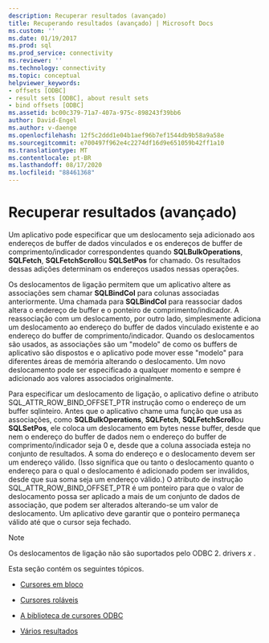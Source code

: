 ```yaml
---
description: Recuperar resultados (avançado)
title: Recuperando resultados (avançado) | Microsoft Docs
ms.custom: ''
ms.date: 01/19/2017
ms.prod: sql
ms.prod_service: connectivity
ms.reviewer: ''
ms.technology: connectivity
ms.topic: conceptual
helpviewer_keywords:
- offsets [ODBC]
- result sets [ODBC], about result sets
- bind offsets [ODBC]
ms.assetid: bc00c379-71a7-407a-975c-898243f39bb6
author: David-Engel
ms.author: v-daenge
ms.openlocfilehash: 12f5c2ddd1e04b1aef96b7ef1544db9b58a9a58e
ms.sourcegitcommit: e700497f962e4c2274df16d9e651059b42ff1a10
ms.translationtype: MT
ms.contentlocale: pt-BR
ms.lasthandoff: 08/17/2020
ms.locfileid: "88461368"
---
```

# <a name="retrieving-results-advanced"></a>Recuperar resultados (avançado)
Um aplicativo pode especificar que um deslocamento seja adicionado aos endereços de buffer de dados vinculados e os endereços de buffer de comprimento/indicador correspondentes quando **SQLBulkOperations**, **SQLFetch**, **SQLFetchScroll**ou **SQLSetPos** for chamado. Os resultados dessas adições determinam os endereços usados nessas operações.  
  
 Os deslocamentos de ligação permitem que um aplicativo altere as associações sem chamar **SQLBindCol** para colunas associadas anteriormente. Uma chamada para **SQLBindCol** para reassociar dados altera o endereço de buffer e o ponteiro de comprimento/indicador. A reassociação com um deslocamento, por outro lado, simplesmente adiciona um deslocamento ao endereço do buffer de dados vinculado existente e ao endereço do buffer de comprimento/indicador. Quando os deslocamentos são usados, as associações são um "modelo" de como os buffers de aplicativo são dispostos e o aplicativo pode mover esse "modelo" para diferentes áreas de memória alterando o deslocamento. Um novo deslocamento pode ser especificado a qualquer momento e sempre é adicionado aos valores associados originalmente.  
  
 Para especificar um deslocamento de ligação, o aplicativo define o atributo SQL_ATTR_ROW_BIND_OFFSET_PTR instrução como o endereço de um buffer sqlinteiro. Antes que o aplicativo chame uma função que usa as associações, como **SQLBulkOperations**, **SQLFetch**, **SQLFetchScroll**ou **SQLSetPos**, ele coloca um deslocamento em bytes nesse buffer, desde que nem o endereço do buffer de dados nem o endereço do buffer de comprimento/indicador seja 0 e, desde que a coluna associada esteja no conjunto de resultados. A soma do endereço e o deslocamento devem ser um endereço válido. (Isso significa que ou tanto o deslocamento quanto o endereço para o qual o deslocamento é adicionado podem ser inválidos, desde que sua soma seja um endereço válido.) O atributo de instrução SQL_ATTR_ROW_BIND_OFFSET_PTR é um ponteiro para que o valor de deslocamento possa ser aplicado a mais de um conjunto de dados de associação, que podem ser alterados alterando-se um valor de deslocamento. Um aplicativo deve garantir que o ponteiro permaneça válido até que o cursor seja fechado.  
  
> [!NOTE]  
>  Os deslocamentos de ligação não são suportados pelo ODBC 2. drivers *x* .  
  
 Esta seção contém os seguintes tópicos.  
  
-   [Cursores em bloco](../../../odbc/reference/develop-app/block-cursors.md)  
  
-   [Cursores roláveis](../../../odbc/reference/develop-app/scrollable-cursors.md)  
  
-   [A biblioteca de cursores ODBC](../../../odbc/reference/develop-app/the-odbc-cursor-library.md)  
  
-   [Vários resultados](../../../odbc/reference/develop-app/multiple-results.md)
